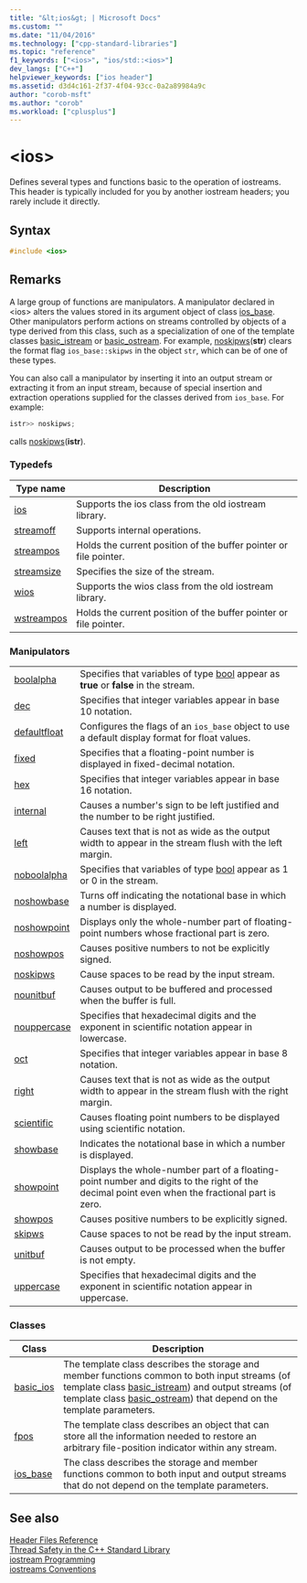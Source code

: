 ```yaml
---
title: "&lt;ios&gt; | Microsoft Docs"
ms.custom: ""
ms.date: "11/04/2016"
ms.technology: ["cpp-standard-libraries"]
ms.topic: "reference"
f1_keywords: ["<ios>", "ios/std::<ios>"]
dev_langs: ["C++"]
helpviewer_keywords: ["ios header"]
ms.assetid: d3d4c161-2f37-4f04-93cc-0a2a89984a9c
author: "corob-msft"
ms.author: "corob"
ms.workload: ["cplusplus"]
---
```

# &lt;ios&gt;

Defines several types and functions basic to the operation of iostreams. This header is typically included for you by another iostream headers; you rarely include it directly.

## Syntax

```cpp
#include <ios>

```

## Remarks

A large group of functions are manipulators. A manipulator declared in \<ios> alters the values stored in its argument object of class [ios_base](../standard-library/ios-base-class.md). Other manipulators perform actions on streams controlled by objects of a type derived from this class, such as a specialization of one of the template classes [basic_istream](../standard-library/basic-istream-class.md) or [basic_ostream](../standard-library/basic-ostream-class.md). For example, [noskipws](../standard-library/ios-functions.md#noskipws)(**str**) clears the format flag `ios_base::skipws` in the object `str`, which can be of one of these types.

You can also call a manipulator by inserting it into an output stream or extracting it from an input stream, because of special insertion and extraction operations supplied for the classes derived from `ios_base`. For example:

```cpp
istr>> noskipws;
```

calls [noskipws](../standard-library/ios-functions.md#noskipws)(**istr**).

### Typedefs

|Type name|Description|
|-|-|
|[ios](../standard-library/ios-typedefs.md#ios)|Supports the ios class from the old iostream library.|
|[streamoff](../standard-library/ios-typedefs.md#streamoff)|Supports internal operations.|
|[streampos](../standard-library/ios-typedefs.md#streampos)|Holds the current position of the buffer pointer or file pointer.|
|[streamsize](../standard-library/ios-typedefs.md#streamsize)|Specifies the size of the stream.|
|[wios](../standard-library/ios-typedefs.md#wios)|Supports the wios class from the old iostream library.|
|[wstreampos](../standard-library/ios-typedefs.md#wstreampos)|Holds the current position of the buffer pointer or file pointer.|

### Manipulators

|||
|-|-|
|[boolalpha](../standard-library/ios-functions.md#boolalpha)|Specifies that variables of type [bool](../cpp/bool-cpp.md) appear as **true** or **false** in the stream.|
|[dec](../standard-library/ios-functions.md#dec)|Specifies that integer variables appear in base 10 notation.|
|[defaultfloat](../standard-library/ios-functions.md#ios_defaultfloat)|Configures the flags of an `ios_base` object to use a default display format for float values.|
|[fixed](../standard-library/ios-functions.md#fixed)|Specifies that a floating-point number is displayed in fixed-decimal notation.|
|[hex](../standard-library/ios-functions.md#hex)|Specifies that integer variables appear in base 16 notation.|
|[internal](../standard-library/ios-functions.md#internal)|Causes a number's sign to be left justified and the number to be right justified.|
|[left](../standard-library/ios-functions.md#left)|Causes text that is not as wide as the output width to appear in the stream flush with the left margin.|
|[noboolalpha](../standard-library/ios-functions.md#noboolalpha)|Specifies that variables of type [bool](../cpp/bool-cpp.md) appear as 1 or 0 in the stream.|
|[noshowbase](../standard-library/ios-functions.md#noshowbase)|Turns off indicating the notational base in which a number is displayed.|
|[noshowpoint](../standard-library/ios-functions.md#noshowpoint)|Displays only the whole-number part of floating-point numbers whose fractional part is zero.|
|[noshowpos](../standard-library/ios-functions.md#noshowpos)|Causes positive numbers to not be explicitly signed.|
|[noskipws](../standard-library/ios-functions.md#noskipws)|Cause spaces to be read by the input stream.|
|[nounitbuf](../standard-library/ios-functions.md#nounitbuf)|Causes output to be buffered and processed when the buffer is full.|
|[nouppercase](../standard-library/ios-functions.md#nouppercase)|Specifies that hexadecimal digits and the exponent in scientific notation appear in lowercase.|
|[oct](../standard-library/ios-functions.md#oct)|Specifies that integer variables appear in base 8 notation.|
|[right](../standard-library/ios-functions.md#right)|Causes text that is not as wide as the output width to appear in the stream flush with the right margin.|
|[scientific](../standard-library/ios-functions.md#scientific)|Causes floating point numbers to be displayed using scientific notation.|
|[showbase](../standard-library/ios-functions.md#showbase)|Indicates the notational base in which a number is displayed.|
|[showpoint](../standard-library/ios-functions.md#showpoint)|Displays the whole-number part of a floating-point number and digits to the right of the decimal point even when the fractional part is zero.|
|[showpos](../standard-library/ios-functions.md#showpos)|Causes positive numbers to be explicitly signed.|
|[skipws](../standard-library/ios-functions.md#skipws)|Cause spaces to not be read by the input stream.|
|[unitbuf](../standard-library/ios-functions.md#unitbuf)|Causes output to be processed when the buffer is not empty.|
|[uppercase](../standard-library/ios-functions.md#uppercase)|Specifies that hexadecimal digits and the exponent in scientific notation appear in uppercase.|

### Classes

|Class|Description|
|-|-|
|[basic_ios](../standard-library/basic-ios-class.md)|The template class describes the storage and member functions common to both input streams (of template class [basic_istream](../standard-library/basic-istream-class.md)) and output streams (of template class [basic_ostream](../standard-library/basic-ostream-class.md)) that depend on the template parameters.|
|[fpos](../standard-library/fpos-class.md)|The template class describes an object that can store all the information needed to restore an arbitrary file-position indicator within any stream.|
|[ios_base](../standard-library/ios-base-class.md)|The class describes the storage and member functions common to both input and output streams that do not depend on the template parameters.|

## See also

[Header Files Reference](../standard-library/cpp-standard-library-header-files.md)<br/>
[Thread Safety in the C++ Standard Library](../standard-library/thread-safety-in-the-cpp-standard-library.md)<br/>
[iostream Programming](../standard-library/iostream-programming.md)<br/>
[iostreams Conventions](../standard-library/iostreams-conventions.md)<br/>

